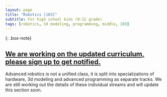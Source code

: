 ```yaml
---
layout: page
title: "Robotics [103]"
subtitle: For high school kids (9-12 grade)
tags: [robotics, 3d modeling, programming, middle, 103]
---
```


{: .box-note}
## [We are working on the updated curriculum, please sign up to get notified.](https://mailchi.mp/99bd5aafc3f9/summer2020)

Advanced robotics is not a unified class, it is split into specializations of hardware, 3d modeling and advanced programming as separate tracks. We are still working out the details of these individual streams and will update this section soon.
